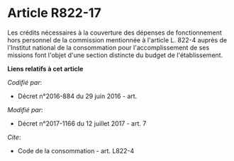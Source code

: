 # Article R822-17

Les crédits nécessaires à la couverture des dépenses de fonctionnement hors personnel de la commission mentionnée à l'article
L. 822-4 auprès de l'Institut national de la consommation pour l'accomplissement de ses missions font l'objet d'une section
distincte du budget de l'établissement.

**Liens relatifs à cet article**

_Codifié par_:

  - Décret n°2016-884 du 29 juin 2016 - art.

_Modifié par_:

  - Décret n°2017-1166 du 12 juillet 2017 - art. 7

_Cite_:

  - Code de la consommation - art. L822-4
